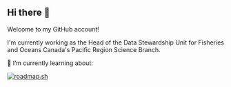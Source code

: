## Hi there 👋

Welcome to my GitHub account!

I'm currently working as the Head of the Data Stewardship Unit for Fisheries and Oceans Canada's Pacific Region Science Branch.

🌱 I’m currently learning about:

[![roadmap.sh](https://roadmap.sh/card/tall/67532a1aecc889bb0df60159?variant=dark&roadmaps=676508ee8fe51199da513b29%2Cproduct-manager)](https://roadmap.sh)
